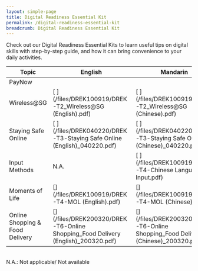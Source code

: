 ```yaml
---
layout: simple-page
title: Digital Readiness Essential Kit
permalink: /digital-readiness-essential-kit
breadcrumb: Digital Readiness Essential Kit
---
```


Check out our Digital Readiness Essential Kits to learn useful tips on digital skills with step-by-step guide, and how it can bring convenience to your daily activities.

| Topic | English | Mandarin | Malay | Tamil |
| -- | -- | -- | -- | -- |
| PayNow | [ ](/files/DREK101219/DREK-T1-PAYNow_English_101219.pdf) | [ ](/files/DREK101219/DREK-T1-PAYNow_Chinese_101219.pdf) | [ ](/files/DREK101219/DREK-T1-PAYNow_Malay_101219.pdf) | [ ](/files/DREK101219/DREK-T1-PAYNow_Tamil_101219.pdf)|
| Wireless@SG | [ ](/files/DREK100919/DREK-T2_Wireless@SG (English).pdf) | [ ](/files/DREK100919/DREK-T2_Wireless@SG (Chinese).pdf) | [ ](/files/DREK100919/DREK-T2_Wireless@SG (Malay).pdf) | [ ](/files/DREK101219/DREK-T2-Wireless@SG (Tamil)_101219.pdf) |
| Staying Safe Online | [ ](/files/DREK040220/DREK-T3-Staying Safe Online (English)_040220.pdf) | [ ](/files/DREK040220/DREK-T3-Staying Safe Online (Chinese)_040220.pdf) | [ ](/files/DREK200320/DREK-T3-Staying Safe Online (Malay)_200320.pdf) | [ ](/files/DREK100919/DREK-T3-Staying Safe Online(Tamil).pdf) |
| Input Methods | N.A. |  [ ](/files/DREK100919/DREK-T4-Chinese Language Input.pdf) |  N.A. |  N.A. |
| Moments of Life | [](/files/DREK100919/DREK-T4-MOL (English).pdf) | [](/files/DREK100919/DREK-T4-MOL (Chinese).pdf) | [](/files/DREK100919/DREK-T4-MOL (Malay).pdf) | [](/files/DREK100919/DREK-T4-MOL (Tamil).pdf) |
| Online Shopping & Food Delivery | [](/files/DREK200320/DREK-T6-Online Shopping_Food Delivery (English)_200320.pdf) | [](/files/DREK200320/DREK-T6-Online Shopping_Food Delivery (Chinese)_200320.pdf) | N.A. | N.A. |

<br>N.A.: Not applicable/ Not available

